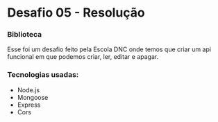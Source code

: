 # Desafio 05 - Resolução

### Biblioteca

Esse foi um desafio feito pela Escola DNC onde temos que criar um api funcional em que podemos criar, ler, editar e apagar.

### Tecnologias usadas:
- Node.js
- Mongoose
- Express
- Cors